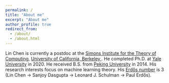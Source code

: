 ```yaml
---
permalink: /
title: "About me"
excerpt: "About me"
author_profile: true
redirect_from: 
  - /about/
  - /about.html
---
```


<!-- ## Under construction -->

<!-- Lin Chen -->
<!-- Ph.D. candidate -->
<!-- Yale Institute for Network Science, Department of Electrical Engineering, Yale University -->

Lin Chen is currently a postdoc at the [Simons Institute for the Theory of Computing](https://simons.berkeley.edu/), [University of California, Berkeley
](https://www.berkeley.edu/). He completed Ph.D. at [Yale University](https://www.yale.edu/) in 2020. He received B.S. from [Peking University](http://english.pku.edu.cn/) in 2014. His research interests focus on machine learning theory. His [Erdős number](https://en.wikipedia.org/wiki/Erd%C5%91s_number) is 3 (Lin Chen -> Sanjoy Dasgupta -> Leonard J. Schulman -> Paul Erdős).

<!-- Email: linchen.dr [at] gmail [dot] com -->

<!-- ORCID Researcher ID: 0000-0003-0349-6577. -->